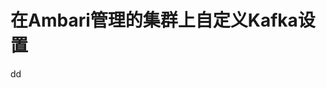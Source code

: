 在Ambari管理的集群上自定义Kafka设置
================================================================================


































dd

